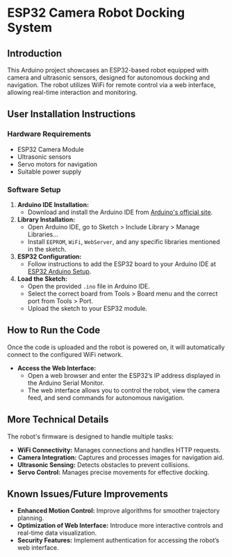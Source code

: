 # ESP32 Camera Robot Docking System

## Introduction

This Arduino project showcases an ESP32-based robot equipped with camera and ultrasonic sensors, designed for autonomous docking and navigation. The robot utilizes WiFi for remote control via a web interface, allowing real-time interaction and monitoring.

## User Installation Instructions

### Hardware Requirements

- ESP32 Camera Module
- Ultrasonic sensors
- Servo motors for navigation
- Suitable power supply

### Software Setup

1. **Arduino IDE Installation:**
   - Download and install the Arduino IDE from [Arduino's official site](https://www.arduino.cc/en/software).
2. **Library Installation:**
   - Open Arduino IDE, go to Sketch > Include Library > Manage Libraries...
   - Install `EEPROM`, `WiFi`, `WebServer`, and any specific libraries mentioned in the sketch.
3. **ESP32 Configuration:**
   - Follow instructions to add the ESP32 board to your Arduino IDE at [ESP32 Arduino Setup](https://randomnerdtutorials.com/installing-the-esp32-board-in-arduino-ide-windows-instructions/).
4. **Load the Sketch:**
   - Open the provided `.ino` file in Arduino IDE.
   - Select the correct board from Tools > Board menu and the correct port from Tools > Port.
   - Upload the sketch to your ESP32 module.

## How to Run the Code

Once the code is uploaded and the robot is powered on, it will automatically connect to the configured WiFi network.

- **Access the Web Interface:**
  - Open a web browser and enter the ESP32’s IP address displayed in the Arduino Serial Monitor.
  - The web interface allows you to control the robot, view the camera feed, and send commands for autonomous navigation.

## More Technical Details

The robot's firmware is designed to handle multiple tasks:
- **WiFi Connectivity:** Manages connections and handles HTTP requests.
- **Camera Integration:** Captures and processes images for navigation aid.
- **Ultrasonic Sensing:** Detects obstacles to prevent collisions.
- **Servo Control:** Manages precise movements for effective docking.

## Known Issues/Future Improvements

- **Enhanced Motion Control:** Improve algorithms for smoother trajectory planning.
- **Optimization of Web Interface:** Introduce more interactive controls and real-time data visualization.
- **Security Features:** Implement authentication for accessing the robot’s web interface.

